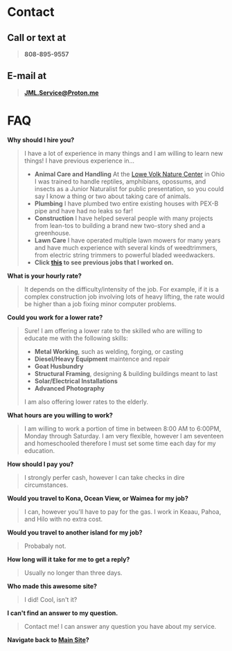 # Contact

## Call or text at
>**808-895-9557**

## E-mail at
>**[JML.Service@Proton.me](mailto:JML.Service@Proton.me)**

# FAQ
**Why should I hire you?**
> I have a lot of experience in many things and I am willing to learn new things! I have previous experience in...
  > - **Animal Care and Handling** At the [Lowe Volk Nature Center](https://www.crawfordparkdistrict.org/junior-naturalist.html) in Ohio I was trained to handle reptiles, amphibians, opossums, and insects as a Junior Naturalist for public presentation, so you could say I know a thing or two about taking care of animals.
  > - **Plumbing** I have plumbed two entire existing houses with PEX-B pipe and have had no leaks so far!
  > - **Construction** I have helped several people with many projects from lean-tos to building a brand new two-story shed and a greenhouse.
  > - **Lawn Care** I have operated multiple lawn mowers for many years and have much experience with several kinds of weedtrimmers, from electric string trimmers to powerful bladed weedwackers.
  > - **Click [this](https://jml-sites.github.io/service/photos) to see previous jobs that I worked on.**

**What is your hourly rate?**
> It depends on the difficulty/intensity of the job. For example, if it is a complex construction job involving lots of heavy lifting, the rate would be higher than a job fixing minor computer problems.

**Could you work for a lower rate?**
> Sure! I am offering a lower rate to the skilled who are willing to educate me with the following skills:
> - **Metal Working**, such as welding, forging, or casting
> - **Diesel/Heavy Equipment** maintence and repair
> - **Goat Husbundry**
> - **Structural Framing**, designing & building buildings meant to last
> - **Solar/Electrical Installations**
> - **Advanced Photography**
> 
> I am also offering lower rates to the elderly.

**What hours are you willing to work?**
> I am willing to work a portion of time in between 8:00 AM to 6:00PM, Monday through Saturday.
> I am very flexible, however I am seventeen and homeschooled therefore I must set some time each day for my education.

**How should I pay you?**
> I strongly perfer cash, however I can take checks in dire circumstances.

**Would you travel to Kona, Ocean View, or Waimea for my job?**
> I can, however you'll have to pay for the gas.
> I work in Keaau, Pahoa, and Hilo with no extra cost.

**Would you travel to another island for my job?**
> Probabaly not.

**How long will it take for me to get a reply?**
> Usually no longer than three days.

**Who made this awesome site?**
> I did! Cool, isn't it?

**I can't find an answer to my question.**
> Contact me! I can answer any question you have about my service.

**Navigate back to [Main Site](https://jml-sites.github.io/service/)?**
